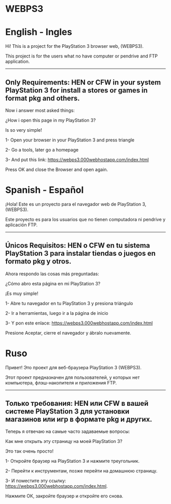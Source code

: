 # WEBPS3

# English - Ingles

Hi! This is a project for the PlayStation 3 browser web, (WEBPS3).

This project is for the users what no have computer or pendrive and FTP application.

------------
Only Requirements: HEN or CFW in your system PlayStation 3 for install a stores or games in format pkg and others.
------------

Now i answer most asked things:

¿How i open this page in my PlayStation 3?

Is so very simple!

1- Open your browser in your PlayStation 3 and press triangle 

2- Go a tools, later go a homepage

3- And put this link: https://webps3.000webhostapp.com/index.html

Press OK and close the Browser and open again.

# Spanish - Español

¡Hola! Este es un proyecto para el navegador web de PlayStation 3, (WEBPS3).

Este proyecto es para los usuarios que no tienen computadora ni pendrive y aplicación FTP.

------------
Únicos Requisitos: HEN o CFW en tu sistema PlayStation 3 para instalar tiendas o juegos en formato pkg y otros.
------------

Ahora respondo las cosas más preguntadas:

¿Cómo abro esta página en mi PlayStation 3?

¡Es muy simple!

1- Abre tu navegador en tu PlayStation 3 y presiona triángulo

2- Ir a herramientas, luego ir a la página de inicio

3- Y pon este enlace: https://webps3.000webhostapp.com/index.html

Presione Aceptar, cierre el navegador y ábralo nuevamente.

# Ruso

Привет! Это проект для веб-браузера PlayStation 3 (WEBPS3).

Этот проект предназначен для пользователей, у которых нет компьютера, флэш-накопителя и приложения FTP.

------------
Только требования: HEN или CFW в вашей системе PlayStation 3 для установки магазинов или игр в формате pkg и других.
------------

Теперь я отвечаю на самые часто задаваемые вопросы:

Как мне открыть эту страницу на моей PlayStation 3?

Это так очень просто!

1- Откройте браузер на PlayStation 3 и нажмите треугольник.

2- Перейти к инструментам, позже перейти на домашнюю страницу.

3- И поместите эту ссылку: https://webps3.000webhostapp.com/index.html.

Нажмите ОК, закройте браузер и откройте его снова.
